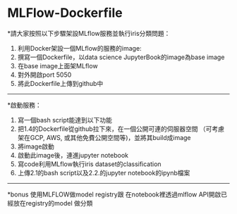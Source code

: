 # MLFlow-Dockerfile

*請大家按照以下步驟架設MLflow服務並執行iris分類問題：
1. 利用Docker架設一個MLflow的服務的image:
2. 撰寫一個Dockerfile，以data science JupyterBook的image為base image
3. 在base image上面架MLflow
4. 對外開啟port 5050
5. 將此Dockerfile上傳到github中
---
*啟動服務：
1. 寫一個bash script能達到以下功能
2. 把1.4的Dockerfile從github拉下來，在一個公開可連的伺服器空間 （可考慮架在GCP, AWS, 或其他免費公開空間等)，並將其build成image
3. 將image啟動
4. 啟動此image後，連進jupyter notebook
5. 寫code利用MLflow執行iris dataset的classification
6. 上傳2.1的bash script以及2.2.的jupyter notebook的ipynb檔案
---    
*bonus
使用MLFLOW做model registry跟 在notebook裡透過mlflow API開啟已經放在registry的model 做分類
